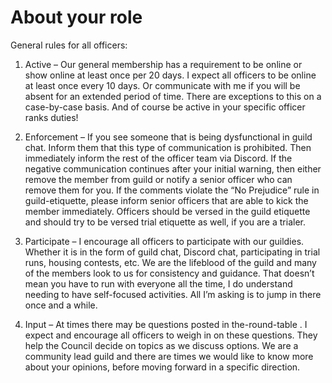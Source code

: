 # About your role

General rules for all officers:

1.    Active – Our general membership has a requirement to be online or show online at least once per 20 days. I expect all officers to be online at least once every 10 days. Or communicate with me if you will be absent for an extended period of time. There are exceptions to this on a case-by-case basis. And of course be active in your specific officer ranks duties!

2.    Enforcement – If you see someone that is being dysfunctional in guild chat. Inform them that this type of communication is prohibited. Then immediately inform the rest of the officer team via Discord. If the negative communication continues after your initial warning, then either remove the member from guild or notify a senior officer who can remove them for you. If the comments violate the “No Prejudice” rule in guild-etiquette, please inform senior officers that are able to kick the member immediately. Officers should be versed in the guild etiquette and should try to be versed trial etiquette as well, if you are a trialer.

3.    Participate – I encourage all officers to participate with our guildies. Whether it is in the form of guild chat, Discord chat, participating in trial runs, housing contests, etc. We are the lifeblood of the guild and many of the members look to us for consistency and guidance. That doesn’t mean you have to run with everyone all the time, I do understand needing to have self-focused activities. All I’m asking is to jump in there once and a while.

4.    Input – At times there may be questions posted in the-round-table . I expect and encourage all officers to weigh in on these questions. They help the Council decide on topics as we discuss options. We are a community lead guild and there are times we would like to know more about your opinions, before moving forward in a specific direction.
